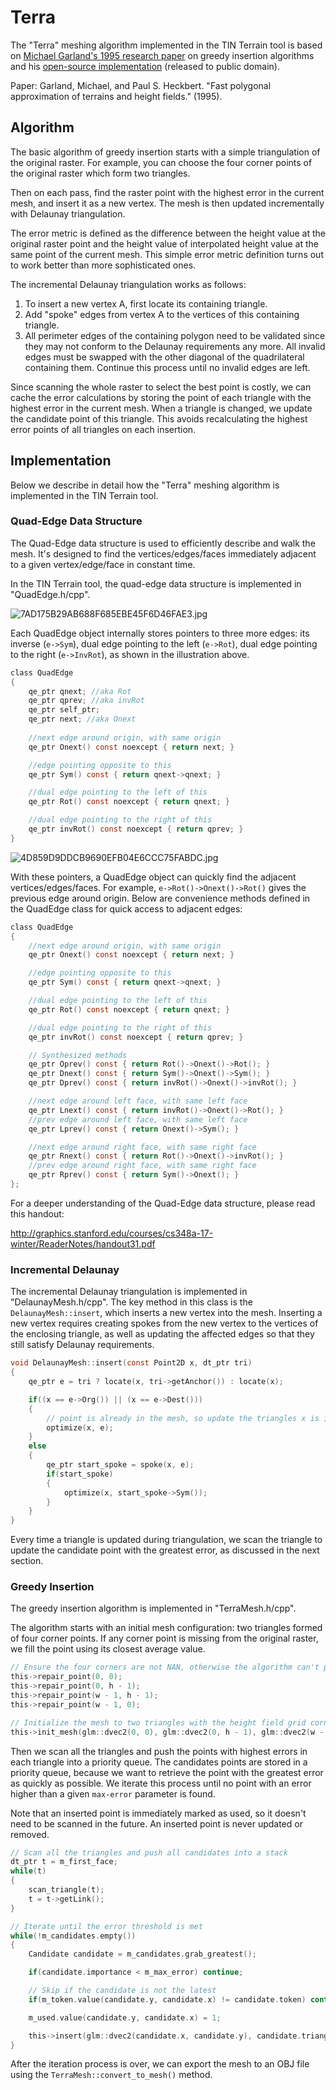 # Terra

The "Terra" meshing algorithm implemented in the TIN Terrain tool is based on [Michael Garland's 1995 research paper](https://mgarland.org/papers/scape.pdf) on greedy insertion algorithms and his [open-source implementation](https://mgarland.org/software/terra.html) (released to public domain).

Paper: Garland, Michael, and Paul S. Heckbert. "Fast polygonal approximation of terrains and height fields." (1995).

## Algorithm

The basic algorithm of greedy insertion starts with a simple triangulation of the original raster. For example, you can choose the four corner points of the original raster which form two triangles.

Then on each pass, find the raster point with the highest error in the current mesh, and insert it as a new vertex. The mesh is then updated incrementally with Delaunay triangulation.

The error metric is defined as the difference between the height value at the original raster point and the height value of interpolated height value at the same point of the current mesh. This simple error metric definition turns out to work better than more sophisticated ones.

The incremental Delaunay triangulation works as follows:
1. To insert a new vertex A, first locate its containing triangle.
2. Add "spoke" edges from vertex A to the vertices of this containing triangle.
3. All perimeter edges of the containing polygon need to be validated since they may not conform to the Delaunay requirements any more. All invalid edges must be swapped with the other diagonal of the quadrilateral containing them. Continue this process until no invalid edges are left.

Since scanning the whole raster to select the best point is costly, we can cache the error calculations by storing the point of each triangle with the highest error in the current mesh. When a triangle is changed, we update the candidate point of this triangle. This avoids recalculating the highest error points of all triangles on each insertion.

## Implementation

Below we describe in detail how the "Terra" meshing algorithm is implemented in the TIN Terrain tool.

### Quad-Edge Data Structure

The Quad-Edge data structure is used to efficiently describe and walk the mesh. It's designed to find the vertices/edges/faces immediately adjacent to a given vertex/edge/face in constant time.

In the TIN Terrain tool, the quad-edge data structure is implemented in "QuadEdge.h/cpp".

![7AD175B29AB688F685EBE45F6D46FAE3.jpg](https://raw.githubusercontent.com/heremaps/tin-terrain/algorithm-docs.ylian/docs/resources/7AD175B29AB688F685EBE45F6D46FAE3.jpg)

Each QuadEdge object internally stores pointers to three more edges: its inverse (`e->Sym`), dual edge pointing to the left (`e->Rot`), dual edge pointing to the right (`e->InvRot`), as shown in the illustration above.

```c
class QuadEdge
{
    qe_ptr qnext; //aka Rot
    qe_ptr qprev; //aka invRot
    qe_ptr self_ptr;
    qe_ptr next; //aka Onext
    
    //next edge around origin, with same origin
    qe_ptr Onext() const noexcept { return next; }

    //edge pointing opposite to this
    qe_ptr Sym() const { return qnext->qnext; }

    //dual edge pointing to the left of this
    qe_ptr Rot() const noexcept { return qnext; }

    //dual edge pointing to the right of this
    qe_ptr invRot() const noexcept { return qprev; }
}
```

![4D859D9DDCB9690EFB04E6CCC75FABDC.jpg](https://raw.githubusercontent.com/heremaps/tin-terrain/algorithm-docs.ylian/docs/resources/4D859D9DDCB9690EFB04E6CCC75FABDC.jpg)

With these pointers, a QuadEdge object can quickly find the adjacent vertices/edges/faces. For example, `e->Rot()->Onext()->Rot()` gives the previous edge around origin. Below are convenience methods defined in the QuadEdge class for quick access to adjacent edges:

```c
class QuadEdge
{
    //next edge around origin, with same origin
    qe_ptr Onext() const noexcept { return next; }

    //edge pointing opposite to this
    qe_ptr Sym() const { return qnext->qnext; }

    //dual edge pointing to the left of this
    qe_ptr Rot() const noexcept { return qnext; }

    //dual edge pointing to the right of this
    qe_ptr invRot() const noexcept { return qprev; }

    // Synthesized methods
    qe_ptr Oprev() const { return Rot()->Onext()->Rot(); }
    qe_ptr Dnext() const { return Sym()->Onext()->Sym(); }
    qe_ptr Dprev() const { return invRot()->Onext()->invRot(); }

    //next edge around left face, with same left face
    qe_ptr Lnext() const { return invRot()->Onext()->Rot(); }
    //prev edge around left face, with same left face
    qe_ptr Lprev() const { return Onext()->Sym(); }

    //next edge around right face, with same right face
    qe_ptr Rnext() const { return Rot()->Onext()->invRot(); }
    //prev edge around right face, with same right face
    qe_ptr Rprev() const { return Sym()->Onext(); }
};
```

For a deeper understanding of the Quad-Edge data structure, please read this handout:

<http://graphics.stanford.edu/courses/cs348a-17-winter/ReaderNotes/handout31.pdf>

### Incremental Delaunay

The incremental Delaunay triangulation is implemented in "DelaunayMesh.h/cpp". The key method in this class is the `DelaunayMesh::insert`, which inserts a new vertex into the mesh. Inserting a new vertex requires creating spokes from the new vertex to the vertices of the enclosing triangle, as well as updating the affected edges so that they still satisfy Delaunay requirements.

```c
void DelaunayMesh::insert(const Point2D x, dt_ptr tri)
{
    qe_ptr e = tri ? locate(x, tri->getAnchor()) : locate(x);

    if((x == e->Org()) || (x == e->Dest()))
    {
        // point is already in the mesh, so update the triangles x is in
        optimize(x, e);
    }
    else
    {
        qe_ptr start_spoke = spoke(x, e);
        if(start_spoke)
        {
            optimize(x, start_spoke->Sym());
        }
    }
}
```

Every time a triangle is updated during triangulation, we scan the triangle to update the candidate point with the greatest error, as discussed in the next section.

### Greedy Insertion

The greedy insertion algorithm is implemented in "TerraMesh.h/cpp".

The algorithm starts with an initial mesh configuration: two triangles formed of four corner points. If any corner point is missing from the original raster, we fill the point using its closest average value.

```c
// Ensure the four corners are not NAN, otherwise the algorithm can't proceed.
this->repair_point(0, 0);
this->repair_point(0, h - 1);
this->repair_point(w - 1, h - 1);
this->repair_point(w - 1, 0);

// Initialize the mesh to two triangles with the height field grid corners as vertices
this->init_mesh(glm::dvec2(0, 0), glm::dvec2(0, h - 1), glm::dvec2(w - 1, h - 1), glm::dvec2(w - 1, 0));
```

Then we scan all the triangles and push the points with highest errors in each triangle into a priority queue. The candidates points are stored in a priority queue, because we want to retrieve the point with the greatest error as quickly as possible. We iterate this process until no point with an error higher than a given `max-error` parameter is found.

Note that an inserted point is immediately marked as used, so it doesn't need to be scanned in the future. An inserted point is never updated or removed.

```c
// Scan all the triangles and push all candidates into a stack
dt_ptr t = m_first_face;
while(t)
{
    scan_triangle(t);
    t = t->getLink();
}

// Iterate until the error threshold is met
while(!m_candidates.empty())
{
    Candidate candidate = m_candidates.grab_greatest();

    if(candidate.importance < m_max_error) continue;

    // Skip if the candidate is not the latest
    if(m_token.value(candidate.y, candidate.x) != candidate.token) continue;

    m_used.value(candidate.y, candidate.x) = 1;

    this->insert(glm::dvec2(candidate.x, candidate.y), candidate.triangle);
}
```

After the iteration process is over, we can export the mesh to an OBJ file using the `TerraMesh::convert_to_mesh()` method.
